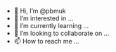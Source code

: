 - 👋 Hi, I’m @pbmuk
- 👀 I’m interested in ...
- 🌱 I’m currently learning ...
- 💞️ I’m looking to collaborate on ...
- 📫 How to reach me ...

<!---
pbmuk/pbmuk is a ✨ special ✨ repository because its `README.md` (this file) appears on your GitHub profile.
You can click the Preview link to take a look at your changes.
--->
